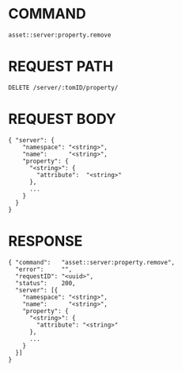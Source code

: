 # COMMAND

`asset::server:property.remove`

# REQUEST PATH

```
DELETE /server/:tomID/property/
```

# REQUEST BODY

```
{ "server": {
    "namespace": "<string>",
    "name":      "<string>",
    "property": {
      "<string>": {
        "attribute":  "<string>"
      },
      ...
    }
  }
}
```

# RESPONSE

```
{ "command":   "asset::server:property.remove",
  "error":     "",
  "requestID": "<uuid>",
  "status":    200,
  "server": [{
    "namespace": "<string>",
    "name":      "<string>",
    "property": {
      "<string>": {
        "attribute": "<string>"
      },
      ...
    }
  }]
}
```
